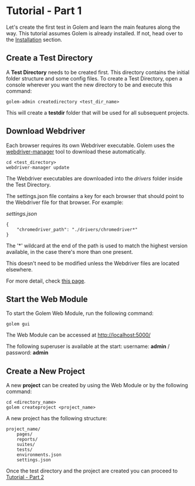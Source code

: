 Tutorial - Part 1
==================================================

Let's create the first test in Golem and learn the main features along the way.
This tutorial assumes Golem is already installed. If not, head over to the [Installation](installation.html) section.


## Create a Test Directory

A **Test Directory** needs to be created first. This directory contains the initial folder structure and some config files.
To create a Test Directory, open a console wherever you want the new directory to be and execute this command:

```
golem-admin createdirectory <test_dir_name>
```

This will create a **testdir** folder that will be used for all subsequent projects.


## Download Webdriver

Each browser requires its own Webdriver executable.
Golem uses the [webdriver-manager](https://github.com/golemhq/webdriver-manager) tool to download these automatically.

```
cd <test_directory>
webdriver-manager update
```

The Webdriver executables are downloaded into the *drivers* folder inside the Test Directory.

The settings.json file contains a key for each browser that should point to the Webdriver file for that browser.
For example:

*settings.json*
```
{
    "chromedriver_path": "./drivers/chromedriver*"
}
```

The '\*' wildcard at the end of the path is used to match the highest version available, in the case there's more than one present.

This doesn't need to be modified unless the Webdriver files are located elsewhere.


For more detail, check [this page](browsers.html#webdriver-manager).


## Start the Web Module

To start the Golem Web Module, run the following command:

```
golem gui
```

The Web Module can be accessed at [http://localhost:5000/](http://localhost:5000/)

The following superuser is available at the start: username: **admin** / password: **admin**



## Create a New Project

A new **project** can be created by using the Web Module or by the following command:

```
cd <directory_name>
golem createproject <project_name>
```

A new project has the following structure:
```
project_name/
    pages/
    reports/
    suites/
    tests/
    environments.json
    settings.json
```


Once the test directory and the project are created you can proceed to [Tutorial - Part 2](tutorial-part-2.html)